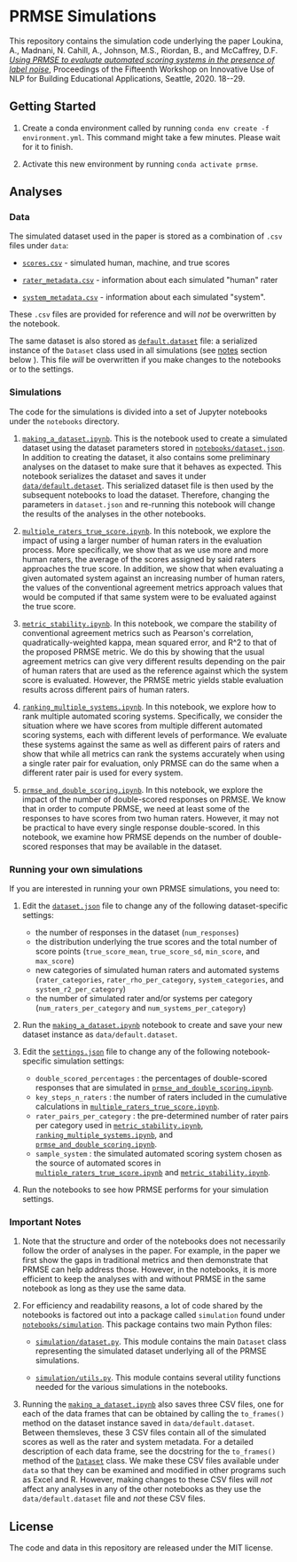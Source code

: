 # PRMSE Simulations

This repository contains the simulation code underlying the paper Loukina, A., Madnani, N. Cahill, A., Johnson, M.S., Riordan, B., and McCaffrey, D.F. [*Using PRMSE to evaluate automated scoring systems in the presence of label noise*](https://www.aclweb.org/anthology/2020.bea-1.2/), Proceedings of the Fifteenth Workshop on Innovative Use of NLP for Building Educational Applications, Seattle, 2020. 18--29.

## Getting Started

1. Create a conda environment called by running `conda env create -f environment.yml`. This command might take a few minutes. Please wait for it to finish.

2. Activate this new environment by running `conda activate prmse`.

## Analyses

### Data

The simulated dataset used in the paper is stored as a combination of `.csv` files under `data`:

- [`scores.csv`](data/scores.csv) - simulated human, machine, and true scores

- [`rater_metadata.csv`](data/rater_metadata.csv) - information about each simulated "human" rater

- [`system_metadata.csv`](data/system_metadata.csv) - information about each simulated "system".

These `.csv` files are provided for reference and will *not* be overwritten by the notebook. 

The same dataset is also stored as [`default.dataset`](data/default.dataset) file: a serialized instance of the `Dataset` class used in all simulations (see [notes](#important-notes) section below ). This file *will* be overwritten if you make changes to the notebooks or to the settings. 

### Simulations

The code for the simulations is divided into a set of Jupyter notebooks under the `notebooks` directory.

1. [`making_a_dataset.ipynb`](notebooks/making_a_dataset.ipynb). This is the notebook used to create a simulated dataset using the dataset parameters stored in [`notebooks/dataset.json`](notebooks/dataset.json). In addition to creating the dataset, it also contains some preliminary analyses on the dataset to make sure that it behaves as expected. This notebook serializes the dataset and saves it under [`data/default.detaset`](data/default.dataset). This serialized dataset file is then used by the subsequent notebooks to load the dataset. Therefore, changing the parameters in `dataset.json` and re-running this notebook will change the results of the analyses in the other notebooks.

2. [`multiple_raters_true_score.ipynb`](notebooks/multiple_raters_true_score.ipynb).  In this notebook, we explore the impact of using a larger number of human raters in the evaluation process. More specifically, we show that as we use more and more human raters, the average of the scores assigned by said raters approaches the true score. In addition, we show that when evaluating a given automated system against an increasing number of human raters, the values of the conventional agreement metrics approach values that would be computed if that same system were to be evaluated against the true score.

3. [`metric_stability.ipynb`](notebooks/metric_stability.ipynb). In this notebook, we compare the stability of conventional agreement metrics such as Pearson's correlation, quadratically-weighted kappa, mean squared error, and R^2 to that of the proposed PRMSE metric. We do this by showing that the usual agreement metrics can give very different results depending on the pair of human raters that are used as the reference against which the system score is evaluated. However, the PRMSE metric yields stable evaluation results across different pairs of human raters.

4. [`ranking_multiple_systems.ipynb`](notebooks/ranking_multiple_systems.ipynb). In this notebook, we explore how to rank multiple automated scoring systems. Specifically, we consider the situation where we have scores from multiple different automated scoring systems, each with different levels of performance.  We evaluate these systems against the same as well as different pairs of raters and show that while all metrics can rank the systems accurately when using a single rater pair for evaluation, only PRMSE can do the same when a different rater pair is used for every system.

5. [`prmse_and_double_scoring.ipynb`](notebooks/prmse_and_double_scoring.ipynb). In this notebook, we explore the impact of the number of double-scored responses on PRMSE. We know that in order to compute PRMSE, we need at least some of the responses to have scores from two human raters. However, it may not be practical to have every single response double-scored. In this notebook, we examine how PRMSE depends on the number of double-scored responses that may be available in the dataset.

### Running your own simulations

If you are interested in running your own PRMSE simulations, you need to:

1. Edit the [`dataset.json`](notebooks/dataset.json) file to change any of the following dataset-specific settings:
    - the number of responses in the dataset (`num_responses`)
    - the distribution underlying the true scores and the total number of score points (`true_score_mean`, `true_score_sd`, `min_score`, and `max_score`)
    - new categories of simulated human raters and automated systems (`rater_categories`, `rater_rho_per_category`, `system_categories`, and `system_r2_per_category`)
    - the number of simulated rater and/or systems per category (`num_raters_per_category` and `num_systems_per_category`)

2. Run the [`making_a_dataset.ipynb`](notebooks/making_a_dataset.ipynb) notebook to create and save your new dataset instance as `data/default.dataset`.

3. Edit the [`settings.json`](notebooks/settings.json) file to change any of the following notebook-specific simulation settings:
    - `double_scored_percentages` : the percentages of double-scored responses that are simulated in [`prmse_and_double_scoring.ipynb`](notebooks/prmse_and_double_scoring.ipynb).
    - `key_steps_n_raters` : the number of raters included in the cumulative calculations in [`multiple_raters_true_score.ipynb`](notebooks/multiple_raters_true_score.ipynb).
    - `rater_pairs_per_category` : the pre-determined number of rater pairs per category used in  [`metric_stability.ipynb`](notebooks/metric_stability.ipynb), [`ranking_multiple_systems.ipynb`](notebooks/ranking_multiple_systems.ipynb), and [`prmse_and_double_scoring.ipynb`](notebooks/prmse_and_double_scoring.ipynb).
    - `sample_system` : the simulated automated scoring system chosen as the source of automated scores in [`multiple_raters_true_score.ipynb`](notebooks/multiple_raters_true_score.ipynb) and [`metric_stability.ipynb`](notebooks/metric_stability.ipynb).

3. Run the notebooks to see how PRMSE performs for your simulation settings.

### Important Notes

1. Note that the structure and order of the notebooks does not necessarily follow the order of analyses in the paper. For example, in the paper we first show the gaps in traditional metrics and then demonstrate that PRMSE can help address those. However, in the notebooks, it is more efficient to keep the analyses with and without PRMSE in the same notebook as long as they use the same data. 

2. For efficiency and readability reasons, a lot of code shared by the notebooks is factored out into a package called `simulation` found under [`notebooks/simulation`](notebooks/simulation). This package contains two main Python files:

    - [`simulation/dataset.py`](notebooks/simulation/dataset.py). This module contains the main ``Dataset`` class representing the simulated dataset underlying all of the PRMSE simulations.

    - [`simulation/utils.py`](notebooks/simulation/dataset.py). This module contains several utility functions needed for the various simulations in the notebooks.

3. Running the [`making_a_dataset.ipynb`](notebooks/making_a_dataset.ipynb) also saves three CSV files, one for each of the data frames that can be obtained by calling the `to_frames()` method on the dataset instance saved in `data/default.dataset`. Between themsleves, these 3 CSV files contain all of the simulated scores as well as the rater and system metadata. For a detailed description of each data frame, see the docstring for the `to_frames()` method of the [`Dataset`](notebooks/simulation/dataset.py) class. We make these CSV files available under `data` so that they can be examined and modified in other programs such as Excel and R. However, making changes to these CSV files will _not_ affect any analyses in any of the other notebooks as they use the `data/default.dataset` file and _not_ these CSV files.

## License

The code and data in this repository are released under the MIT license. 
